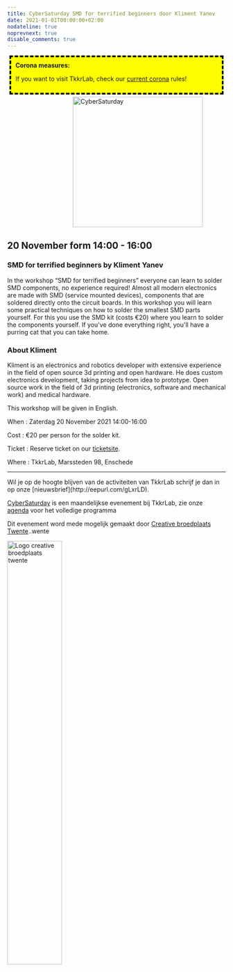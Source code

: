 ```yaml
---
title: CyberSaturday SMD for terrified beginners door Kliment Yanev
date: 2021-01-01T00:00:00+02:00
nodateline: true
noprevnext: true
disable_comments: true
---
```

<div style="background: yellow;margin: 5px;padding:10px;border: 4px dashed black;">
<strong>Corona measures:</strong><p>
If you want to visit TkkrLab, check our <a href="/corona">current corona</a> rules! 
</div>


<img alt="CyberSaturday" src="/images/smd_soldering_catsplash.png" width="300px" height="300px" style="margin: 0px 30%;">

## 20 November form 14:00 - 16:00  ##

###  SMD for terrified beginners by Kliment Yanev

In the workshop “SMD for terrified beginners” everyone can learn to solder SMD components, no experience required! Almost all modern electronics are made with SMD (service mounted devices), components that are soldered directly onto the circuit boards. In this workshop you will learn some practical techniques on how to solder the smallest SMD parts yourself. For this you use the SMD kit (costs €20) where you learn to solder the components yourself. If you've done everything right, you'll have a purring cat that you can take home.

### About Kliment

Kliment is an electronics and robotics developer with extensive experience in the field of open source 3d printing and open hardware. He does custom electronics development, taking projects from idea to prototype. Open source work in the field of 3d printing (electronics, software and mechanical work) and medical hardware.


This workshop will be given in English.

When : Zaterdag 20 November 2021 14:00-16:00

Cost : €20 per person for the solder kit.

Ticket : Reserve ticket on our [ticketsite](https://tickets.tkkrlab.space/TkkrLab/smd-soldering/).

Where : TkkrLab, Marssteden 98, Enschede

<hr>
Wil je op de hoogte blijven van de activiteiten van TkkrLab schrijf je dan in op onze [nieuwsbrief](http://eepurl.com/gLxrLD).

[CyberSaturday](/cybersaturdays/cybersaturday/) is een maandelijkse evenement bij TkkrLab, zie onze [agenda](/agenda/) voor het volledige programma

Dit evenement word mede mogelijk gemaakt door [Creative broedplaats Twente](http://www.creatievebroedplaatsentwente.nl/)..wente

<img width=50% src="/images/Logo-Creatieve-Broedplaatsen-Twente.jpg"  alt="Logo creative broedplaats twente">